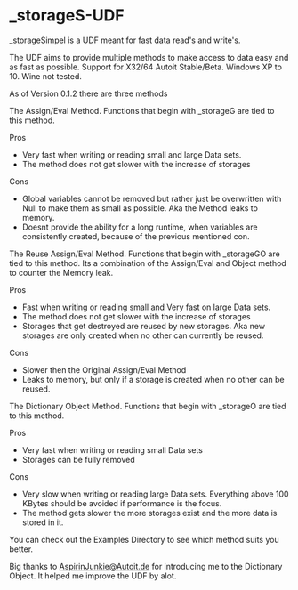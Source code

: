 # _storageS-UDF
_storageSimpel is a UDF meant for fast data read's and write's.

The UDF aims to provide multiple methods to make access to data easy and as fast as possible.
Support for X32/64 Autoit Stable/Beta. Windows XP to 10. Wine not tested.


As of Version 0.1.2 there are three methods

The Assign/Eval Method. Functions that begin with _storageG are tied to this method.
	
Pros
- Very fast when writing or reading small and large Data sets.
- The method does not get slower with the increase of storages

Cons
- Global variables cannot be removed but rather just be overwritten with Null to make them as small as possible. Aka the Method leaks to memory.
- Doesnt provide the ability for a long runtime, when variables are consistently created, because of the previous mentioned con.


The Reuse Assign/Eval Method. Functions that begin with _storageGO are tied to this method.
Its a combination of the Assign/Eval and Object method to counter the Memory leak.

Pros
- Fast when writing or reading small and Very fast on large Data sets.
- The method does not get slower with the increase of storages
- Storages that get destroyed are reused by new storages. Aka new storages are only created when no other can currently be reused.

Cons
- Slower then the Original Assign/Eval Method
- Leaks to memory, but only if a storage is created when no other can be reused.


The Dictionary Object Method. Functions that begin with _storageO are tied to this method.

Pros
- Very fast when writing or reading small Data sets
- Storages can be fully removed
	
Cons
- Very slow when writing or reading large Data sets. Everything above 100 KBytes should be avoided if performance is the focus.
- The method gets slower the more storages exist and the more data is stored in it.



You can check out the Examples Directory to see which method suits you better.

Big thanks to AspirinJunkie@Autoit.de for introducing me to the Dictionary Object. It helped me improve the UDF by alot.
